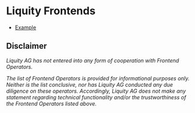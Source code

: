 # Liquity Frontends
- [Example](frontends/example.md)

## Disclaimer 
*Liquity AG has not entered into any form of cooperation with Frontend Operators.*

*The list of Frontend Operators is provided for informational purposes only. Neither is the list conclusive, nor has Liquity AG conducted any due diligence on these operators. Accordingly, Liquity AG does not make any statement regarding technical functionality and/or the trustworthiness of the Frontend Operators listed above.*
